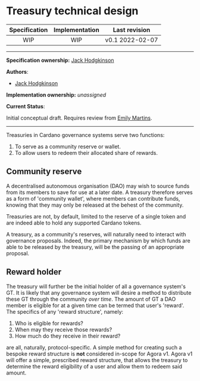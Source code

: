 # Treasury technical design

| Specification | Implementation    | Last revision |
|:-----------:|:--------------:|:-------------:|
| WIP         |  WIP           | v0.1 2022-02-07 |

---

**Specification ownership:** [Jack Hodgkinson]

**Authors**:

-   [Jack Hodgkinson]

**Implementation ownership:** _unassigned_

[Jack Hodgkinson]: https://github.com/jhodgdev

[Emily Martins]: https://github.com/emiflake

**Current Status**:

Initial conceptual draft. Requires review from [Emily Martins].

---

Treasuries in Cardano governance systems serve two functions:

1.  To serve as a community reserve or wallet.
2.  To allow users to redeem their allocated share of rewards.

## Community reserve

A decentralised autonomous organisation (DAO) may wish to source funds from its members to save for use at a later date. A treasury therefore serves as a form of 'community wallet', where members can contribute funds, knowing that they may only be released at the behest of the community.

Treasuries are not, by default, limited to the reserve of a single token and are indeed able to hold any supported Cardano tokens.

A treasury, as a community's reserves, will naturally need to interact with governance proposals. Indeed, the primary mechanism by which funds are able to be released by the treasury, will be the passing of an appropriate proposal.

## Reward holder

The treasury will further be the initial holder of all a governance system's GT. It is likely that any governance system will desire a method to distribute these GT through the community _over time_. The amount of GT a DAO member is eligible for at a given time can be termed that user's 'reward'. The specifics of any 'reward structure', namely:

1.  Who is eligible for rewards?
2.  When may they receive those rewards?
3.  How much do they receive in their reward?

are all, naturally, protocol-specific. A simple method for creating such a bespoke reward structure is **not** considered in-scope for Agora v1. Agora v1 will offer a simple, prescribed reward structure, that allows the treasury to determine the reward eligibility of a user and allow them to redeem said amount.
